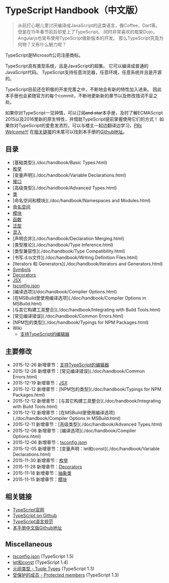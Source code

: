 # TypeScript Handbook（中文版）

> 从前打心眼儿里讨厌编译成JavaScript的这类语言，像Coffee，Dart等。
> 但是在15年春节前后却爱上了TypeScript。
> 同时非常喜欢的框架Dojo，Angularjs也宣布使用TypeScript做新版本的开发。
> 那么TypeScript究竟为何物？又有什么魅力呢？

TypeScript是Microsoft公司注册商标。

TypeScript具有类型系统，且是JavaScript的超集。
它可以编译成普通的JavaScript代码。
TypeScript支持任意浏览器，任意环境，任意系统并且是开源的。

TypeScript目前还在积极的开发完善之中，不断地会有新的特性加入进来。
因此本手册也会紧随官方的每个commit，不断地更新新的章节以及修改措词不妥之处。

如果你对TypeScript一见钟情，可以订阅~~and star~~本手册，及时了解ECMAScript 2015以及2016里新的原生特性，并借助TypeScript提前掌握使用它们的方式！
如果你对TypeScript的爱愈发浓烈，可以与楼主一起边翻译边学习，*[PRs Welcome!!!](https://github.com/zhongsp/TypeScript/pulls)*
在[相关链接](#相关链接)的末尾可以找到本手册的[Github地址](https://github.com/zhongsp/TypeScript)。


## 目录

* [基础类型](./doc/handbook/Basic Types.html)
* [枚举](./doc/handbook/Enums.html)
* [变量声明](./doc/handbook/Variable Declarations.html)
* [接口](./doc/handbook/Interfaces.html)
* [高级类型](./doc/handbook/Advanced Types.html)
* [类](./doc/handbook/Classes.html)
* [命名空间和模块](./doc/handbook/Namespaces and Modules.html)
* [命名空间](./doc/handbook/Namespaces.html)
* [模块](./doc/handbook/Modules.html)
* [函数](./doc/handbook/Functions.html)
* [泛型](./doc/handbook/Generics.html)
* [混入](./doc/handbook/Mixins.html)
* [声明合并](./doc/handbook/Declaration Merging.html)
* [类型推论](./doc/handbook/Type Inference.html)
* [类型兼容性](./doc/handbook/Type Compatibility.html)
* [书写.d.ts文件](./doc/handbook/Writing Definition Files.html)
* [Iterators 和 Generators](./doc/handbook/Iterators and Generators.html)
* [Symbols](./doc/handbook/Symbols.html)
* [Decorators](./doc/handbook/Decorators.html)
* [JSX](./doc/handbook/JSX.html)
* [tsconfig.json](./doc/handbook/tsconfig.json.html)
* [编译选项](/doc/handbook/Complier Options.html)
* [在MSBuild里使用编译选项](./doc/handbook/Compiler Options in MSBuild.html)
* [与其它构建工具整合](./doc/handbook/Integrating with Build Tools.html)
* [常见编译错误](./doc/handbook/Common Errors.html)
* [NPM包的类型](./doc/handbook/Typings for NPM Packages.html)
* Wiki
  * [支持TypeScript的编辑器](./doc/handbook/TypeScript-Editor-Support.html)


## 主要修改

* 2015-12-26 新增章节：[支持TypeScript的编辑器](./doc/handbook/TypeScript-Editor-Support.html)
* 2015-12-26 新增章节：[常见编译错误](./doc/handbook/Common Errors.html)
* 2015-12-19 新增章节：[JSX](./doc/handbook/JSX.html)
* 2015-12-12 新增章节：[NPM包的类型](./doc/handbook/Typings for NPM Packages.html)
* 2015-12-12 新增章节：[与其它构建工具整合](./doc/handbook/Integrating with Build Tools.html)
* 2015-12-12 新增章节：[在MSBuild里使用编译选项](./doc/handbook/Compiler Options in MSBuild.html)
* 2015-12-11 新增章节：[高级类型](./doc/handbook/Advanced Types.html)
* 2015-12-06 新增章节：[编译选项](./doc/handbook/Complier Options.html)
* 2015-12-06 新增章节：[tsconfig.json](./doc/handbook/tsconfig.json.html)
* 2015-12-05 新增章节：[变量声明：let和const](./doc/handbook/Variable Declarations.html)
* 2015-11-30 新增章节：[枚举](./doc/handbook/Enums.html)
* 2015-11-28 新增章节：[Decorators](./doc/handbook/Decorators.html)
* 2015-11-18 新增章节：[抽象类](./doc/handbook/Classes.html#抽象类)
* 2015-11-15 新增章节：[模块](./doc/handbook/Modules.html)


## 相关链接

* [TypeScript官网](http://typescriptlang.org)
* [TypeScript on Github](https://github.com/Microsoft/TypeScript)
* [TypeScript语言规范](https://github.com/Microsoft/TypeScript/blob/master/doc/spec.md)
* [本手册中文版Github地址](https://github.com/zhongsp/TypeScript)


## Miscellaneous

* [tsconfig.json](https://github.com/zhongsp/TypeScript/tree/master/doc/tsconfig.json.md) (TypeScript 1.5)
* [let和const](https://github.com/zhongsp/TypeScript/tree/master/doc/let_and_const.md) (TypeScript 1.4)
* [元组类型 - Tuple Types](https://github.com/zhongsp/TypeScript/tree/master/doc/tuple_types.md) (TypeScript 1.3) 
* [受保护的成员 - Protected members](https://github.com/zhongsp/TypeScript/tree/master/doc/protected.md) (TypeScript 1.3) 
